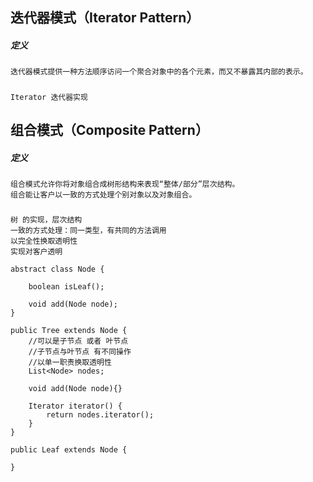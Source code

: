 
## 迭代器模式（Iterator Pattern）

##### 定义
    
    迭代器模式提供一种方法顺序访问一个聚合对象中的各个元素，而又不暴露其内部的表示。
    
##### 

    Iterator 迭代器实现
    
## 组合模式（Composite Pattern）

##### 定义

    组合模式允许你将对象组合成树形结构来表现“整体/部分”层次结构。
    组合能让客户以一致的方式处理个别对象以及对象组合。
    
##### 
    
    树 的实现，层次结构
    一致的方式处理：同一类型，有共同的方法调用
    以完全性换取透明性
    实现对客户透明
    
```
abstract class Node {

    boolean isLeaf();
    
    void add(Node node);
}

public Tree extends Node {
    //可以是子节点 或者 叶节点
    //子节点与叶节点 有不同操作
    //以单一职责换取透明性
    List<Node> nodes;
    
    void add(Node node){}
    
    Iterator iterator() {
        return nodes.iterator();
    }
}

public Leaf extends Node {

}
```